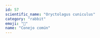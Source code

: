 ```yaml
---
id: 57
scientific_name: "Oryctolagus cuniculus"
category: "rabbit"
emoji: "🐇"
name: "Conejo común"
---
```

